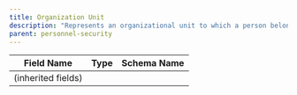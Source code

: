 ```yaml
---
title: Organization Unit
description: "Represents an organizational unit to which a person belongs or is associated for security purposes."
parent: personnel-security
---
```


| Field Name | Type | Schema Name |
|------------|------|-------------|
| (inherited fields) | | |
